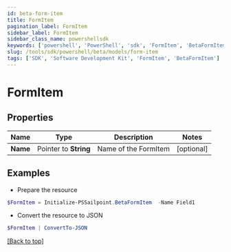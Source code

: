 ```yaml
---
id: beta-form-item
title: FormItem
pagination_label: FormItem
sidebar_label: FormItem
sidebar_class_name: powershellsdk
keywords: ['powershell', 'PowerShell', 'sdk', 'FormItem', 'BetaFormItem'] 
slug: /tools/sdk/powershell/beta/models/form-item
tags: ['SDK', 'Software Development Kit', 'FormItem', 'BetaFormItem']
---
```



# FormItem

## Properties

Name | Type | Description | Notes
------------ | ------------- | ------------- | -------------
**Name** |  Pointer to **String** | Name of the FormItem | [optional] 

## Examples

- Prepare the resource
```powershell
$FormItem = Initialize-PSSailpoint.BetaFormItem  -Name Field1
```

- Convert the resource to JSON
```powershell
$FormItem | ConvertTo-JSON
```


[[Back to top]](#) 

